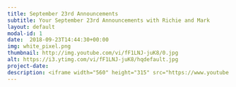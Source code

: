 ```yaml
---
title: September 23rd Announcements
subtitle: Your September 23rd Announcements with Richie and Mark
layout: default
modal-id: 1 
date:  2018-09-23T14:44:30+00:00
img: white_pixel.png
thumbnail: http://img.youtube.com/vi/fF1LNJ-juK8/0.jpg
alt: https://i3.ytimg.com/vi/fF1LNJ-juK8/hqdefault.jpg
project-date: 
description: <iframe width="560" height="315" src="https://www.youtube.com/embed/fF1LNJ-juK8" frameborder="0" allowfullscreen></iframe> 
---
```

